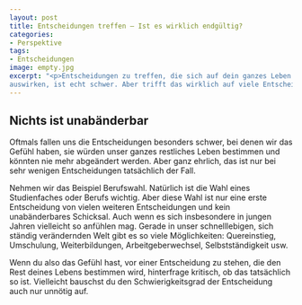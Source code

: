```yaml
---
layout: post
title: Entscheidungen treffen – Ist es wirklich endgültig?
categories:
- Perspektive
tags:
- Entscheidungen
image: empty.jpg
excerpt: "<p>Entscheidungen zu treffen, die sich auf dein ganzes Leben
auswirken, ist echt schwer. Aber trifft das wirklich auf viele Entscheidungen zu?</p>"
---
```


## Nichts ist unabänderbar

Oftmals fallen uns die Entscheidungen besonders schwer, bei denen wir das Gefühl
haben, sie würden unser ganzes restliches Leben bestimmen und könnten nie mehr
abgeändert werden. Aber ganz ehrlich, das ist nur bei sehr wenigen
Entscheidungen tatsächlich der Fall.

Nehmen wir das Beispiel Berufswahl. Natürlich ist die Wahl eines Studienfaches
oder Berufs wichtig. Aber diese Wahl ist nur eine erste Entscheidung von vielen
weiteren Entscheidungen und kein unabänderbares Schicksal. Auch wenn es sich
insbesondere in jungen Jahren vielleicht so anfühlen mag. Gerade in unser
schnelllebigen, sich ständig verändernden Welt gibt es so viele Möglichkeiten:
Quereinstieg, Umschulung, Weiterbildungen, Arbeitgeberwechsel, Selbstständigkeit
usw.

Wenn du also das Gefühl hast, vor einer Entscheidung zu stehen, die den Rest
deines Lebens bestimmen wird, hinterfrage kritisch, ob das tatsächlich so ist.
Vielleicht bauschst du den Schwierigkeitsgrad der Entscheidung auch nur unnötig
auf.
